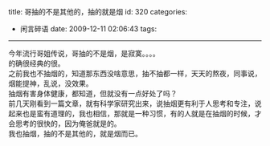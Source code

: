 title: 哥抽的不是其他的，抽的就是烟
id: 320
categories:
  - 闲言碎语
date: 2009-12-11 02:06:43
tags:
---

今年流行哥姐传说，哥抽的不是烟，是寂寞。。。。
</br>的确很经典的很。
</br>之前我也不抽烟的，知道那东西没啥意思，抽不抽都一样，天天的熬夜，同事说，烟能提神，乱说，没效果。
</br>抽烟有害身体健康，都知道，但就没有一点好处了吗？
</br>前几天刚看到一篇文章，就有科学家研究出来，说抽烟更有利于人思考和专注，说起来也是蛮有道理的，我也相信，那就是一种习惯，有的人就是在抽烟的时候，才会思考的很快的，因为俺爸就是的。
</br>我也抽烟，抽的不是其他的，就是烟而已。